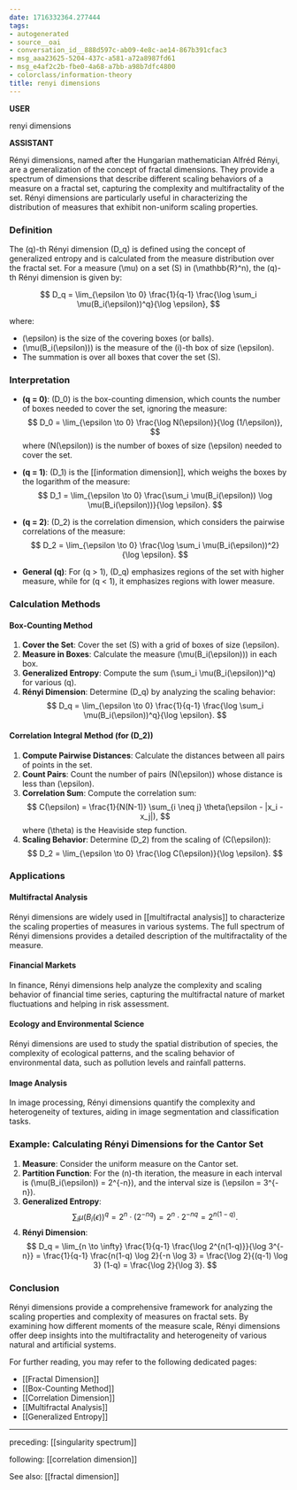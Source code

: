 ```yaml
---
date: 1716332364.277444
tags:
- autogenerated
- source__oai
- conversation_id__888d597c-ab09-4e8c-ae14-867b391cfac3
- msg_aaa23625-5204-437c-a581-a72a8987fd61
- msg_e4af2c2b-fbe0-4a68-a7bb-a98b7dfc4800
- colorclass/information-theory
title: renyi dimensions
---
```


**USER**

renyi dimensions


**ASSISTANT**

Rényi dimensions, named after the Hungarian mathematician Alfréd Rényi, are a generalization of the concept of fractal dimensions. They provide a spectrum of dimensions that describe different scaling behaviors of a measure on a fractal set, capturing the complexity and multifractality of the set. Rényi dimensions are particularly useful in characterizing the distribution of measures that exhibit non-uniform scaling properties.

### Definition

The \(q\)-th Rényi dimension \(D_q\) is defined using the concept of generalized entropy and is calculated from the measure distribution over the fractal set. For a measure \(\mu\) on a set \(S\) in \(\mathbb{R}^n\), the \(q\)-th Rényi dimension is given by:

$$
D_q = \lim_{\epsilon \to 0} \frac{1}{q-1} \frac{\log \sum_i \mu(B_i(\epsilon))^q}{\log \epsilon},
$$

where:
- \(\epsilon\) is the size of the covering boxes (or balls).
- \(\mu(B_i(\epsilon))\) is the measure of the \(i\)-th box of size \(\epsilon\).
- The summation is over all boxes that cover the set \(S\).

### Interpretation

- **\(q = 0\)**: \(D_0\) is the box-counting dimension, which counts the number of boxes needed to cover the set, ignoring the measure:
  $$
  D_0 = \lim_{\epsilon \to 0} \frac{\log N(\epsilon)}{\log (1/\epsilon)},
  $$
  where \(N(\epsilon)\) is the number of boxes of size \(\epsilon\) needed to cover the set.

- **\(q = 1\)**: \(D_1\) is the [[information dimension]], which weighs the boxes by the logarithm of the measure:
  $$
  D_1 = \lim_{\epsilon \to 0} \frac{\sum_i \mu(B_i(\epsilon)) \log \mu(B_i(\epsilon))}{\log \epsilon}.
  $$

- **\(q = 2\)**: \(D_2\) is the correlation dimension, which considers the pairwise correlations of the measure:
  $$
  D_2 = \lim_{\epsilon \to 0} \frac{\log \sum_i \mu(B_i(\epsilon))^2}{\log \epsilon}.
  $$

- **General \(q\)**: For \(q > 1\), \(D_q\) emphasizes regions of the set with higher measure, while for \(q < 1\), it emphasizes regions with lower measure.

### Calculation Methods

#### Box-Counting Method

1. **Cover the Set**: Cover the set \(S\) with a grid of boxes of size \(\epsilon\).
2. **Measure in Boxes**: Calculate the measure \(\mu(B_i(\epsilon))\) in each box.
3. **Generalized Entropy**: Compute the sum \(\sum_i \mu(B_i(\epsilon))^q\) for various \(q\).
4. **Rényi Dimension**: Determine \(D_q\) by analyzing the scaling behavior:
   $$
   D_q = \lim_{\epsilon \to 0} \frac{1}{q-1} \frac{\log \sum_i \mu(B_i(\epsilon))^q}{\log \epsilon}.
   $$

#### Correlation Integral Method (for \(D_2\))

1. **Compute Pairwise Distances**: Calculate the distances between all pairs of points in the set.
2. **Count Pairs**: Count the number of pairs \(N(\epsilon)\) whose distance is less than \(\epsilon\).
3. **Correlation Sum**: Compute the correlation sum:
   $$
   C(\epsilon) = \frac{1}{N(N-1)} \sum_{i \neq j} \theta(\epsilon - |x_i - x_j|),
   $$
   where \(\theta\) is the Heaviside step function.
4. **Scaling Behavior**: Determine \(D_2\) from the scaling of \(C(\epsilon)\):
   $$
   D_2 = \lim_{\epsilon \to 0} \frac{\log C(\epsilon)}{\log \epsilon}.
   $$

### Applications

#### Multifractal Analysis

Rényi dimensions are widely used in [[multifractal analysis]] to characterize the scaling properties of measures in various systems. The full spectrum of Rényi dimensions provides a detailed description of the multifractality of the measure.

#### Financial Markets

In finance, Rényi dimensions help analyze the complexity and scaling behavior of financial time series, capturing the multifractal nature of market fluctuations and helping in risk assessment.

#### Ecology and Environmental Science

Rényi dimensions are used to study the spatial distribution of species, the complexity of ecological patterns, and the scaling behavior of environmental data, such as pollution levels and rainfall patterns.

#### Image Analysis

In image processing, Rényi dimensions quantify the complexity and heterogeneity of textures, aiding in image segmentation and classification tasks.

### Example: Calculating Rényi Dimensions for the Cantor Set

1. **Measure**: Consider the uniform measure on the Cantor set.
2. **Partition Function**: For the \(n\)-th iteration, the measure in each interval is \(\mu(B_i(\epsilon)) = 2^{-n}\), and the interval size is \(\epsilon = 3^{-n}\).
3. **Generalized Entropy**:
   $$
   \sum_i \mu(B_i(\epsilon))^q = 2^n \cdot (2^{-nq}) = 2^n \cdot 2^{-nq} = 2^{n(1-q)}.
   $$
4. **Rényi Dimension**:
   $$
   D_q = \lim_{n \to \infty} \frac{1}{q-1} \frac{\log 2^{n(1-q)}}{\log 3^{-n}} = \frac{1}{q-1} \frac{n(1-q) \log 2}{-n \log 3} = \frac{\log 2}{(q-1) \log 3} (1-q) = \frac{\log 2}{\log 3}.
   $$

### Conclusion

Rényi dimensions provide a comprehensive framework for analyzing the scaling properties and complexity of measures on fractal sets. By examining how different moments of the measure scale, Rényi dimensions offer deep insights into the multifractality and heterogeneity of various natural and artificial systems.

For further reading, you may refer to the following dedicated pages:
- [[Fractal Dimension]]
- [[Box-Counting Method]]
- [[Correlation Dimension]]
- [[Multifractal Analysis]]
- [[Generalized Entropy]]


---

preceding: [[singularity spectrum]]  


following: [[correlation dimension]]

See also: [[fractal dimension]]